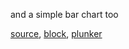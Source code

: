 and a simple bar chart too

[source](https://github.com/mahanteshsc/react-stockcharts/blob/master/docs/lib/charts/BarChart.jsx), [block](http://bl.ocks.org/rrag/b87d124b8879c671f140), [plunker](http://plnkr.co/edit/gist:b87d124b8879c671f140?p=preview)
